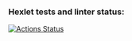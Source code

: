 ### Hexlet tests and linter status:
[![Actions Status](https://github.com/Vlad-i-mir70/python-project-49/workflows/hexlet-check/badge.svg)](https://github.com/Vlad-i-mir70/python-project-49/actions)